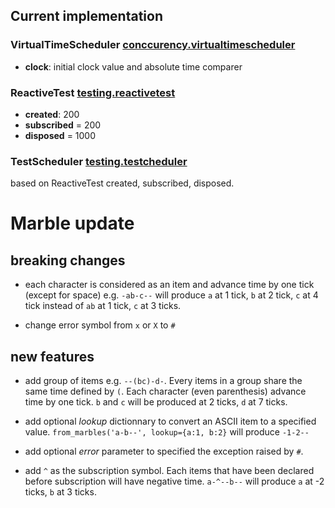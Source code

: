 ## Current implementation
### VirtualTimeScheduler [conccurency.virtualtimescheduler](https://github.com/ReactiveX/RxPY/blob/master/rx/concurrency/virtualtimescheduler.py)
- **clock**: initial clock value and absolute time comparer

### ReactiveTest [testing.reactivetest](https://github.com/ReactiveX/RxPY/blob/master/rx/testing/reactivetest.py)
- **created**: 200
- **subscribed** = 200
- **disposed** = 1000

### TestScheduler [testing.testcheduler](https://github.com/ReactiveX/RxPY/blob/master/rx/testing/testscheduler.py)

based on ReactiveTest created, subscribed, disposed.


# Marble update
## breaking changes
- each character is considered as an item and advance time by one tick (except for space) e.g. `-ab-c--` will produce `a` at 1 tick, `b` at 2 tick, `c` at 4 tick instead of `ab` at 1 tick, `c` at 3 ticks.

- change error symbol from `x` or `X` to `#`

## new features

- add group of items e.g. `--(bc)-d-`. Every items in a group share the same time defined by `(`. Each character (even parenthesis) advance time by one tick. `b` and `c` will be produced at 2 ticks, `d` at 7 ticks.

- add optional *lookup* dictionnary to convert an ASCII item to a specified value. `from_marbles('a-b--', lookup={a:1, b:2}` will produce `-1-2--`

- add optional *error* parameter to specified the exception raised by `#`.

- add `^` as the subscription symbol. Each items that have been declared before subscription will have negative time. `a-^--b--` will produce `a` at -2 ticks, `b` at 3 ticks.



